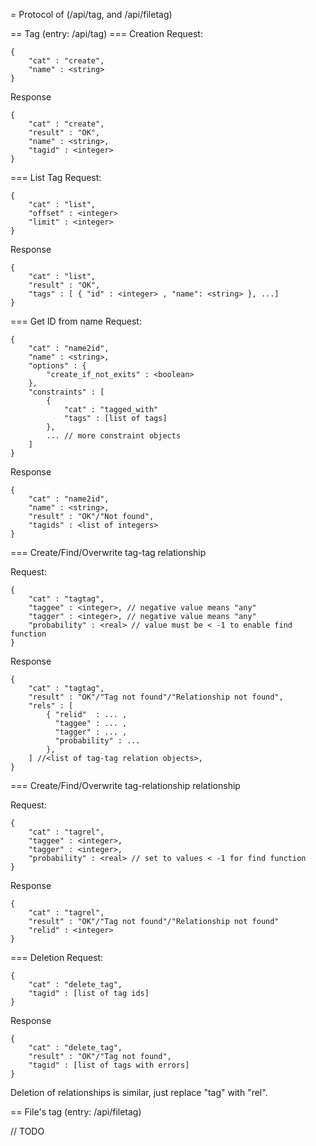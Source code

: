 = Protocol of (/api/tag, and /api/filetag)

== Tag (entry: /api/tag)
=== Creation
Request:
```
{
	"cat" : "create",
	"name" : <string>
}
```

Response
```
{
	"cat" : "create",
	"result" : "OK",
	"name" : <string>,
	"tagid" : <integer>
}
```

=== List Tag
Request:
```
{
	"cat" : "list",
	"offset" : <integer>
	"limit" : <integer>
}
```

Response
```
{
	"cat" : "list",
	"result" : "OK",
	"tags" : [ { "id" : <integer> , "name": <string> }, ...]
}
```

=== Get ID from name
Request:
```
{
	"cat" : "name2id",
	"name" : <string>,
	"options" : {
		"create_if_not_exits" : <boolean>
	},
	"constraints" : [
		{
			"cat" : "tagged_with"
			"tags" : [list of tags]
		},
		... // more constraint objects
	]
}
```

Response
```
{
	"cat" : "name2id",
	"name" : <string>,
	"result" : "OK"/"Not found", 
	"tagids" : <list of integers>
}
```

=== Create/Find/Overwrite tag-tag relationship

Request:
```
{
	"cat" : "tagtag",
	"taggee" : <integer>, // negative value means "any"
	"tagger" : <integer>, // negative value means "any"
	"probability" : <real> // value must be < -1 to enable find function
}
```

Response
```
{
	"cat" : "tagtag",
	"result" : "OK"/"Tag not found"/"Relationship not found",
	"rels" : [
		{ "relid"  : ... ,
		  "taggee" : ... ,
		  "tagger" : ... ,
		  "probability" : ...
		},
	] //<list of tag-tag relation objects>,
}
```

=== Create/Find/Overwrite tag-relationship relationship

Request:
```
{
	"cat" : "tagrel",
	"taggee" : <integer>,
	"tagger" : <integer>,
	"probability" : <real> // set to values < -1 for find function
}
```

Response
```
{
	"cat" : "tagrel",
	"result" : "OK"/"Tag not found"/"Relationship not found" 
	"relid" : <integer>
}
```

=== Deletion
Request:
```
{
	"cat" : "delete_tag",
	"tagid" : [list of tag ids]
}
```

Response
```
{
	"cat" : "delete_tag",
	"result" : "OK"/"Tag not found",
	"tagid" : [list of tags with errors]
}
```

Deletion of relationships is similar, just replace "tag" with "rel".

== File's tag (entry: /api/filetag)

// TODO
